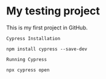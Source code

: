 # My testing project
This is my first project in GitHub.

`Cypress Installation`
```
npm install cypress --save-dev
```
`Running Cypress`
```
npx cypress open
```